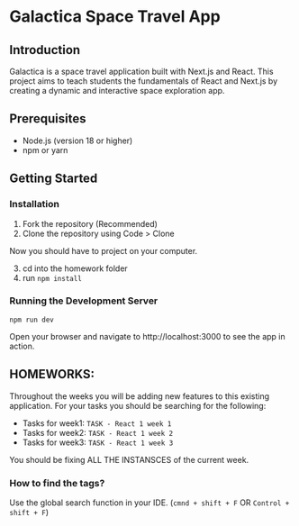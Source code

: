 # Galactica Space Travel App

## Introduction

Galactica is a space travel application built with Next.js and React. This project aims to teach students the fundamentals of React and Next.js by creating a dynamic and interactive space exploration app.

## Prerequisites

- Node.js (version 18 or higher)
- npm or yarn

## Getting Started

### Installation

1. Fork the repository (Recommended)
2. Clone the repository using Code > Clone

Now you should have to project on your computer.

3. cd into the homework folder
4. run `npm install`

### Running the Development Server

`npm run dev`

Open your browser and navigate to http://localhost:3000 to see the app in action.

## HOMEWORKS:

Throughout the weeks you will be adding new features to this existing application.
For your tasks you should be searching for the following:

- Tasks for week1: `TASK - React 1 week 1`
- Tasks for week2: `TASK - React 1 week 2`
- Tasks for week3: `TASK - React 1 week 3`

You should be fixing ALL THE INSTANSCES of the current week.

### How to find the tags?

Use the global search function in your IDE. (`cmnd + shift + F` OR `Control + shift + F`)
